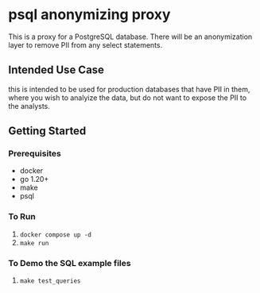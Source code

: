 # psql anonymizing proxy
This is a proxy for a PostgreSQL database.
There will be an anonymization layer to remove PII from any select statements.
## Intended Use Case
this is intended to be used for production databases that have PII in them, where you wish to analyize the data, but do not want to expose the PII to the analysts.

## Getting Started
### Prerequisites
* docker
* go 1.20+
* make
* psql

### To Run
1. `docker compose up -d`
2. `make run`

### To Demo the SQL example files
1. `make test_queries`

